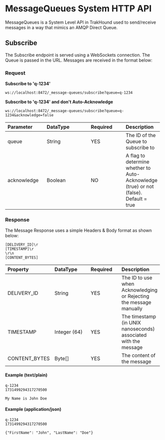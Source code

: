 # MessageQueues System HTTP API
MessageQueues is a System Level API in TrakHound used to send/receive messages in a way that mimics an AMQP Direct Queue.

## Subscribe
The Subscribe endpoint is served using a WebSockets connection. The Queue is passed in the URL. Messages are received in the format below:

### Request

**Subscribe to 'q-1234'**
```
ws://localhost:8472/_message-queues/subscribe?queue=q-1234
```

**Subscribe to 'q-1234' and don't Auto-Acknowledge**
```
ws://localhost:8472/_message-queues/subscribe?queue=q-1234&acknowledge=false
```

<table style="width: 100%;">
    <thead>
        <tr>
            <th style="text-align: left;width: 120px;">Parameter</th>
            <th style="text-align: left;width: 170px;">DataType</th>
            <th style="text-align: left;width: 120px;">Required</th>
            <th style="text-align: left;">Description</th>
        </tr>
    </thead>
    <tbody>
        <tr>
            <td>queue</td>
            <td>String</td>
            <td>YES</td>
            <td>The ID of the Queue to subscribe to</td>
        </tr>  
        <tr>
            <td>acknowledge</td>
            <td>Boolean</td>
            <td>NO</td>
            <td>A flag to determine whether to Auto-Acknowledge (true) or not (false). Default = true</td>
        </tr>    
    </tbody>
</table>

### Response
The Message Response uses a simple Headers & Body format as shown below:
```
[DELIVERY_ID]\r
[TIMESTAMP]\r
\r\n
[CONTENT_BYTES]
```
<table style="width: 100%;">
    <thead>
        <tr>
            <th style="text-align: left;width: 120px;">Property</th>
            <th style="text-align: left;width: 170px;">DataType</th>
            <th style="text-align: left;width: 120px;">Required</th>
            <th style="text-align: left;">Description</th>
        </tr>
    </thead>
    <tbody>
        <tr>
            <td>DELIVERY_ID</td>
            <td>String</td>
            <td>YES</td>
            <td>The ID to use when Acknowledging or Rejecting the message manually</td>
        </tr>  
        <tr>
            <td>TIMESTAMP</td>
            <td>Integer (64)</td>
            <td>YES</td>
            <td>The timestamp (in UNIX nanoseconds) associated with the message</td>
        </tr>    
        <tr>
            <td>CONTENT_BYTES</td>
            <td>Byte[]</td>
            <td>YES</td>
            <td>The content of the message</td>
        </tr> 
    </tbody>
</table>

#### Example (text/plain)
```
q-1234
1731499294317270500

My Name is John Doe
```

#### Example (application/json)
```
q-1234
1731499294317270500

{"FirstName": "John", "LastName": "Doe"}
```
